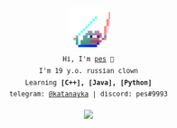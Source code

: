 <p align="center">
  <img src="https://github.com/katanayka/katanayka/blob/main/funny_pictures/pepe-saber.gif" width="75"/> <br>
  <samp><sub>
    Hi, I'm <a href="https://github.com/shenanidog">pes</a> 👋<br>
    I'm 19 y.o. russian clown<br>
    Learning <strong>[C++], [Java], [Python]</strong><br>
    telegram: <a href="https://t.me/katanayka">@katanayka</a> | discord: pes#9993<br><br>
  </sub></samp>
  <img src="https://github.com/katanayka/katanayka/blob/main/funny_pictures/asuka.gif" width="200"/>
</p>
